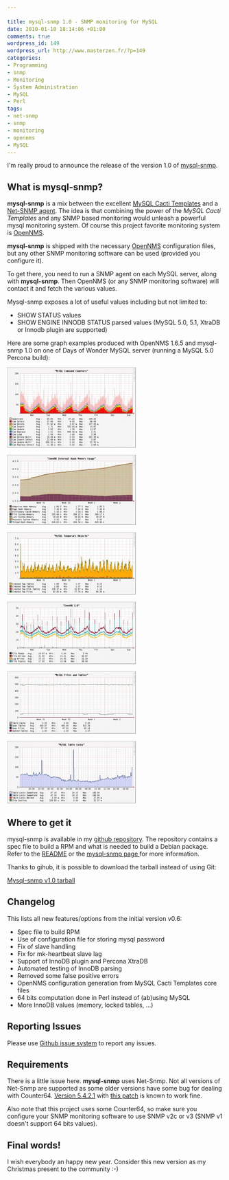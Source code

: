 ```yaml
---

title: mysql-snmp 1.0 - SNMP monitoring for MySQL
date: 2010-01-10 18:14:06 +01:00
comments: true
wordpress_id: 149
wordpress_url: http://www.masterzen.fr/?p=149
categories:
- Programming
- snmp
- Monitoring
- System Administration
- MySQL
- Perl
tags:
- net-snmp
- snmp
- monitoring
- opennms
- MySQL
---
```


I'm really proud to announce the release of the version 1.0 of [mysql-snmp](http://www.masterzen.fr/software-contributions/mysql-snmp-monitor-mysql-with-snmp/).


## What is mysql-snmp?


**mysql-snmp** is a mix between the excellent [MySQL Cacti Templates](http://code.google.com/p/mysql-cacti-templates/) and a [Net-SNMP agent](http://www.net-snmp.org/). The idea is that combining the power of the _MySQL Cacti Templates_ and any SNMP based monitoring would unleash a powerful mysql monitoring system. Of course this project favorite monitoring system is [OpenNMS](http://www.opennms.org/wiki/Main_Page).


**mysql-snmp** is shipped with the necessary [OpenNMS](http://www.opennms.org/wiki/Main_Page) configuration files, but any other SNMP monitoring software can be used (provided you configure it).


To get there, you need to run a SNMP agent on each MySQL server, along with **mysql-snmp**. Then OpenNMS (or any SNMP monitoring software) will contact it and fetch the various values.


Mysql-snmp exposes a lot of useful values including but not limited to:



- SHOW STATUS values
- SHOW ENGINE INNODB STATUS parsed values (MySQL 5.0, 5.1, XtraDB or Innodb plugin are supported)


Here are some graph examples produced with OpenNMS 1.6.5 and mysql-snmp 1.0 on one of Days of Wonder MySQL server (running a MySQL 5.0 Percona build):


[![commands](/images/uploads/2010/01/commands-300x187.jpg "MySQL command counters")](http://www.masterzen.fr/wp-content/uploads/2010/01/commands.jpg)

[![mem](/images/uploads/2010/01/mem-300x163.jpg "Innodb Memory Usage")](http://www.masterzen.fr/wp-content/uploads/2010/01/mem.jpg)

[![tmp](/images/uploads/2010/01/tmp-300x145.jpg "tmp")](/images/uploads/2010/01/tmp.jpg)

[![innodbwrites](/images/uploads/2010/01/innodbwrites-300x145.jpg "innodbwrites")](http://www.masterzen.fr/wp-content/uploads/2010/01/innodbwrites.jpg)

[![graph](/images/uploads/2010/01/graph-300x145.jpg "graph")](http://www.masterzen.fr/wp-content/uploads/2010/01/graph.jpg)

[![tablelocks](/images/uploads/2010/01/tablelocks-300x145.jpg "tablelocks")](http://www.masterzen.fr/wp-content/uploads/2010/01/tablelocks.jpg)


## Where to get it

mysql-snmp is available in my [github repository](http://github.com/masterzen/mysql-snmp). The repository contains a spec file to build a RPM and what is needed to build a Debian package. Refer to the [README](http://github.com/masterzen/mysql-snmp/blob/master/README) or the [mysql-snmp page ](http://www.masterzen.fr/software-contributions/mysql-snmp-monitor-mysql-with-snmp/)for more information.

Thanks to gihub, it is possible to download the tarball instead of using Git:

[Mysql-snmp v1.0 tarball](http://github.com/masterzen/mysql-snmp/tarball/v1.0)


## Changelog

This lists all new features/options from the initial version v0.6:

- Spec file to build RPM
- Use of configuration file for storing mysql password
- Fix of slave handling
- Fix for mk-heartbeat slave lag
- Support of InnoDB plugin and Percona XtraDB
- Automated testing of InnoDB parsing
- Removed some false positive errors
- OpenNMS configuration generation from MySQL Cacti Templates core files
- 64 bits computation done in Perl instead of (ab)using MySQL
- More InnoDB values (memory, locked tables, ...)

## Reporting Issues

Please use [Github issue system](http://github.com/masterzen/mysql-snmp/issues) to report any issues.

## Requirements

There is a little issue here. **mysql-snmp** uses Net-Snmp. Not all versions of Net-Snmp are supported as some older versions have some bug for dealing with Counter64. [Version 5.4.2.1](http://sourceforge.net/projects/net-snmp/files/) with [this patch](http://sourceforge.net/tracker/?func=detail&aid=2890931&group_id=12694&atid=312694) is known to work fine.

Also note that this project uses some Counter64, so make sure you configure your SNMP monitoring software to use SNMP v2c or v3 (SNMP v1 doesn't support 64 bits values).

## Final words!

I wish everybody an happy new year. Consider this new version as my Christmas present to the community :-)
